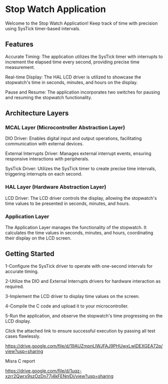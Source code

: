 # Stop Watch Application

Welcome to the Stop Watch Application! Keep track of time with precision using SysTick timer-based intervals.

## Features

Accurate Timing: The application utilizes the SysTick timer with interrupts to increment the elapsed time every second, providing precise time measurement.

Real-time Display: The HAL LCD driver is utilized to showcase the stopwatch's time in seconds, minutes, and hours on the display.

Pause and Resume: The application incorporates two switches for pausing and resuming the stopwatch functionality.

## Architecture Layers

### MCAL Layer (Microcontroller Abstraction Layer)

DIO Driver: Enables digital input and output operations, facilitating communication with external devices.

External Interrupts Driver: Manages external interrupt events, ensuring responsive interactions with peripherals.

SysTick Driver: Utilizes the SysTick timer to create precise time intervals, triggering interrupts on each second.

### HAL Layer (Hardware Abstraction Layer)

LCD Driver: The LCD driver controls the display, allowing the stopwatch's time values to be presented in seconds, minutes, and hours.

### Application Layer

The Application Layer manages the functionality of the stopwatch. It calculates the time values in seconds, minutes, and hours, coordinating their display on the LCD screen.

## Getting Started

1-Configure the SysTick driver to operate with one-second intervals for accurate timing.

2-Utilize the DIO and External Interrupts drivers for hardware interaction as required.

3-Implement the LCD driver to display time values on the screen.

4-Compile the C code and upload it to your microcontroller.

5-Run the application, and observe the stopwatch's time progressing on the LCD display.

Click the attached link to ensure successful execution by passing all test cases flawlessly.

https://drive.google.com/file/d/19AUZmpnLlWJFAJ9PHUwxLwlDEXGEA72p/view?usp=sharing

Misra C report

https://drive.google.com/file/d/1uqz-xzrr2Qwrx9szOzDn77j4kFENnlDi/view?usp=sharing

